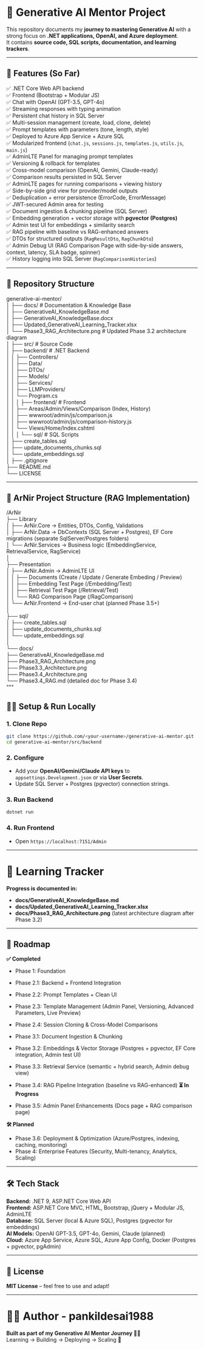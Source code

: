 # 🚀 Generative AI Mentor Project

This repository documents my **journey to mastering Generative AI** with a strong focus on **.NET applications, OpenAI, and Azure deployment**.  
It contains **source code, SQL scripts, documentation, and learning trackers**.

---

## 📌 Features (So Far)

✅ .NET Core Web API backend  
✅ Frontend (Bootstrap + Modular JS)  
✅ Chat with OpenAI (GPT-3.5, GPT-4o)  
✅ Streaming responses with typing animation  
✅ Persistent chat history in SQL Server  
✅ Multi-session management (create, load, clone, delete)  
✅ Prompt templates with parameters (tone, length, style)  
✅ Deployed to Azure App Service + Azure SQL  
✅ Modularized frontend (`chat.js`, `sessions.js`, `templates.js`, `utils.js`, `main.js`)  
✅ AdminLTE Panel for managing prompt templates  
✅ Versioning & rollback for templates  
✅ Cross-model comparison (OpenAI, Gemini, Claude-ready)  
✅ Comparison results persisted in SQL Server  
✅ AdminLTE pages for running comparisons + viewing history  
✅ Side-by-side grid view for provider/model outputs  
✅ Deduplication + error persistence (ErrorCode, ErrorMessage)  
✅ JWT-secured Admin area for testing  
✅ Document ingestion & chunking pipeline (SQL Server)  
✅ Embedding generation + vector storage with **pgvector (Postgres)**  
✅ Admin test UI for embeddings + similarity search  
✅ RAG pipeline with baseline vs RAG-enhanced answers  
✅ DTOs for structured outputs (`RagResultDto`, `RagChunkDto`)  
✅ Admin Debug UI (RAG Comparison Page with side-by-side answers, context, latency, SLA badge, spinner)  
✅ History logging into SQL Server (`RagComparisonHistories`)  

---

## 📂 Repository Structure

generative-ai-mentor/  
│
├── docs/ # Documentation & Knowledge Base  
│ ├── GenerativeAI_KnowledgeBase.md  
│ ├── GenerativeAI_KnowledgeBase.docx  
│ ├── Updated_GenerativeAI_Learning_Tracker.xlsx  
│ └── Phase3_RAG_Architecture.png  # Updated Phase 3.2 architecture diagram  
│
├── src/ # Source Code  
│ ├── backend/ # .NET Backend  
│ │ ├── Controllers/  
│ │ ├── Data/  
│ │ ├── DTOs/  
│ │ ├── Models/  
│ │ ├── Services/  
│ │ ├── LLMProviders/  
│ │ └── Program.cs  
│ │
│ ├── frontend/ # Frontend  
│ │ ├── Areas/Admin/Views/Comparison (Index, History)  
│ │ ├── wwwroot/admin/js/comparison.js  
│ │ ├── wwwroot/admin/js/comparison-history.js  
│ │ └── Views/Home/Index.cshtml  
│ │
│ └── sql/ # SQL Scripts  
│ ├── create_tables.sql  
│ ├── update_documents_chunks.sql  
│ └── update_embeddings.sql  
│
├── .gitignore  
├── README.md  
└── LICENSE  

---

## 📂 ArNir Project Structure (RAG Implementation)

/ArNir  
├── Library  
│   ├── ArNir.Core       → Entities, DTOs, Config, Validations  
│   ├── ArNir.Data       → DbContexts (SQL Server + Postgres), EF Core migrations (separate SqlServer/Postgres folders)  
│   └── ArNir.Services   → Business logic (EmbeddingService, RetrievalService, RagService)  
│  
├── Presentation  
│   ├── ArNir.Admin      → AdminLTE UI  
│   │   ├── Documents (Create / Update / Generate Embeding / Preview)  
│   │   ├── Embedding Test Page (/Embedding/Test)  
│   │   ├── Retrieval Test Page (/Retrieval/Test)  
│   │   └── RAG Comparison Page (/RagComparison)  
│   └── ArNir.Frontend   → End-user chat (planned Phase 3.5+)  
│  
├── sql/  
│   ├── create_tables.sql  
│   ├── update_documents_chunks.sql  
│   └── update_embeddings.sql  
│  
└── docs/  
    ├── GenerativeAI_KnowledgeBase.md  
    ├── Phase3_RAG_Architecture.png  
    ├── Phase3.3_Architecture.png  
    ├── Phase3.4_Architecture.png  
    └── Phase3.4_RAG.md (detailed doc for Phase 3.4)  
"""

## 🧑‍💻 Setup & Run Locally

### 1. Clone Repo

```bash
git clone https://github.com/<your-username>/generative-ai-mentor.git
cd generative-ai-mentor/src/backend
```

### 2. Configure

* Add your **OpenAI/Gemini/Claude API keys** to `appsettings.Development.json` or via **User Secrets**.  
* Update SQL Server + Postgres (pgvector) connection strings.  

### 3. Run Backend

```bash
dotnet run
```

### 4. Run Frontend

* Open `https://localhost:7151/Admin`

---

# 📖 Learning Tracker

**Progress is documented in:**

* **docs/GenerativeAI_KnowledgeBase.md**  
* **docs/Updated_GenerativeAI_Learning_Tracker.xlsx**  
* **docs/Phase3_RAG_Architecture.png** (latest architecture diagram after Phase 3.2)

---

## 🎯 Roadmap

**✅ Completed**

* Phase 1: Foundation  
* Phase 2.1: Backend + Frontend Integration  
* Phase 2.2: Prompt Templates + Clean UI  
* Phase 2.3: Template Management (Admin Panel, Versioning, Advanced Parameters, Live Preview)  
* Phase 2.4: Session Cloning & Cross-Model Comparisons  
* Phase 3.1: Document Ingestion & Chunking  
* Phase 3.2: Embeddings & Vector Storage (Postgres + pgvector, EF Core integration, Admin test UI)  
* Phase 3.3: Retrieval Service (semantic + hybrid search, Admin debug view)
* Phase 3.4: RAG Pipeline Integration (baseline vs RAG-enhanced)
**⏳ In Progress**

* Phase 3.5: Admin Panel Enhancements (Docs page + RAG comparison page)

**🛠 Planned**

* Phase 3.6: Deployment & Optimization (Azure/Postgres, indexing, caching, monitoring)
* Phase 4: Enterprise Features (Security, Multi-tenancy, Analytics, Scaling)

---

## 🛠️ Tech Stack

**Backend:** .NET 9, ASP.NET Core Web API  
**Frontend:** ASP.NET Core MVC, HTML, Bootstrap, jQuery + Modular JS, AdminLTE  
**Database:** SQL Server (local & Azure SQL), Postgres (pgvector for embeddings)  
**AI Models:** OpenAI GPT-3.5, GPT-4o, Gemini, Claude (planned)  
**Cloud:** Azure App Service, Azure SQL, Azure App Config, Docker (Postgres + pgvector, pgAdmin)  

---

## 📌 License

**MIT License** – feel free to use and adapt!

---

# 👨‍🏫 Author - pankildesai1988

**Built as part of my Generative AI Mentor Journey 🧑‍💻**  
Learning → Building → Deploying → Scaling 🚀

